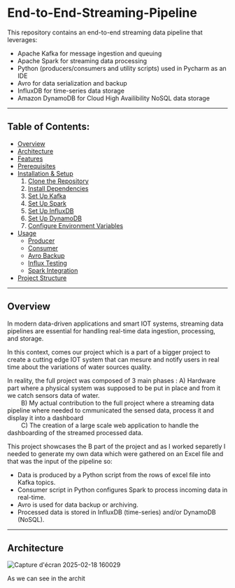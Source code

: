 # End-to-End-Streaming-Pipeline

This repository contains an end-to-end streaming data pipeline that leverages:

- Apache Kafka for message ingestion and queuing  
- Apache Spark for streaming data processing  
- Python (producers/consumers and utility scripts) used in Pycharm as an IDE  
- Avro for data serialization and backup  
- InfluxDB for time-series data storage  
- Amazon DynamoDB for Cloud High Availibility NoSQL data storage  

---

## Table of Contents:

- [Overview](#overview)  
- [Architecture](#architecture)  
- [Features](#features)  
- [Prerequisites](#prerequisites)  
- [Installation & Setup](#installation--setup)  
  1. [Clone the Repository](#1-clone-the-repository)  
  2. [Install Dependencies](#2-install-dependencies)  
  3. [Set Up Kafka](#3-set-up-kafka)  
  4. [Set Up Spark](#4-set-up-spark)  
  5. [Set Up InfluxDB](#5-set-up-influxdb)  
  6. [Set Up DynamoDB](#6-set-up-dynamodb)  
  7. [Configure Environment Variables](#7-configure-environment-variables)  
- [Usage](#usage)  
  - [Producer](#producer)  
  - [Consumer](#consumer)  
  - [Avro Backup](#avro-backup)  
  - [Influx Testing](#influx-testing)  
  - [Spark Integration](#spark-integration)  
- [Project Structure](#project-structure)  

---

## Overview

In modern data-driven applications and smart IOT systems, streaming data pipelines are essential for handling real-time data ingestion, processing, and storage.

In this context, comes our project which is a part of a bigger project to create a cutting edge IOT system that can mesure and notify users in real time about the variations of water sources quality.

In reality, the full project was composed of 3 main phases : A) Hardware part where a physical system was supposed to be put in place and from it we catch sensors data of water.  
&nbsp;&nbsp;&nbsp;&nbsp;&nbsp;&nbsp;&nbsp;&nbsp;B) My actual contribution to the full project where a streaming data pipeline where needed to cmmunicated the sensed data, process it and display it into a dashboard  
&nbsp;&nbsp;&nbsp;&nbsp;&nbsp;&nbsp;&nbsp;&nbsp;C) The creation of a large scale web application to handle the dashboarding of the streamed processed data.

This project showcases the B part of the project and as I worked separetly I needed to generate my own data which were gathered on an Excel file and that was the input of the pipeline so:

- Data is produced by a Python script from the rows of excel file into Kafka topics.  
- Consumer script in Python configures Spark to process incoming data in real-time.  
- Avro is used for data backup or archiving.  
- Processed data is stored in InfluxDB (time-series) and/or DynamoDB (NoSQL).

---

## Architecture

![Capture d'écran 2025-02-18 160029](https://github.com/user-attachments/assets/2f6c84f9-4f45-416f-b2fe-6039662e2a31)

As we can see in the archit
